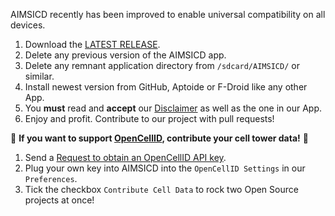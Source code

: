 AIMSICD recently has been improved to enable universal compatibility on all devices.

1. Download the [LATEST RELEASE](https://github.com/SecUpwN/Android-IMSI-Catcher-Detector/releases).
2. Delete any previous version of the AIMSICD app.
3. Delete any remnant application directory from `/sdcard/AIMSICD/` or similar.
4. Install newest version from GitHub, Aptoide or F-Droid like any other App.
5. You **must** read and **accept** our [Disclaimer](https://github.com/SecUpwN/Android-IMSI-Catcher-Detector/blob/master/DISCLAIMER) as well as the one in our App.
6. Enjoy and profit. Contribute to our project with pull requests!

:cherries: **If you want to support [OpenCellID](http://wiki.opencellid.org/wiki/Main_Page), contribute your cell tower data!** :cherries: 

1. Send a [Request to obtain an OpenCellID API key](http://opencellid.org/#action=database.requestForApiKey).
2. Plug your own key into AIMSICD into the `OpenCellID Settings` in our `Preferences`.
4. Tick the checkbox `Contribute Cell Data` to rock two Open Source projects at once!